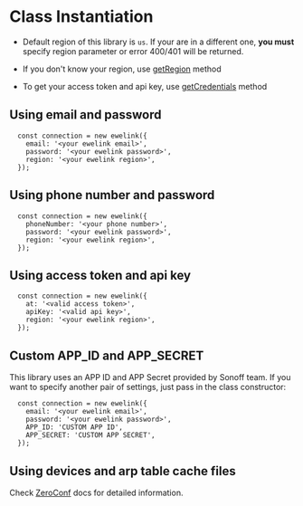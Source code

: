 # Class Instantiation

* Default region of this library is `us`. If your are in a different one, **you must** specify region parameter or error 400/401 will be returned.

* If you don't know your region, use [getRegion](available-methods/getregion) method

* To get your access token and api key, use [getCredentials](available-methods/getcredentials) method

## Using email and password
```
  const connection = new ewelink({
    email: '<your ewelink email>',
    password: '<your ewelink password>',
    region: '<your ewelink region>',
  });
```

## Using phone number and password
```
  const connection = new ewelink({
    phoneNumber: '<your phone number>',
    password: '<your ewelink password>',
    region: '<your ewelink region>',
  });
```

## Using access token and api key
```
  const connection = new ewelink({
    at: '<valid access token>',
    apiKey: '<valid api key>',
    region: '<your ewelink region>',
  });
```

## Custom APP_ID and APP_SECRET
This library uses an APP ID and APP Secret provided by Sonoff team.
If you want to specify another pair of settings, just pass in the class constructor:
```
  const connection = new ewelink({
    email: '<your ewelink email>',
    password: '<your ewelink password>',
    APP_ID: 'CUSTOM APP ID',
    APP_SECRET: 'CUSTOM APP SECRET',
  });
```

## Using devices and arp table cache files
Check [ZeroConf](zeroconf.md) docs for detailed information.
